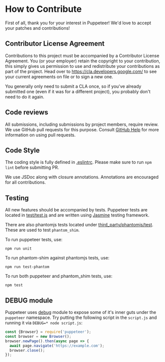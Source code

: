# How to Contribute

First of all, thank you for your interest in Puppeteer!
We'd love to accept your patches and contributions!

## Contributor License Agreement

Contributions to this project must be accompanied by a Contributor License
Agreement. You (or your employer) retain the copyright to your contribution,
this simply gives us permission to use and redistribute your contributions as
part of the project. Head over to <https://cla.developers.google.com/> to see
your current agreements on file or to sign a new one.

You generally only need to submit a CLA once, so if you've already submitted one
(even if it was for a different project), you probably don't need to do it
again.

## Code reviews

All submissions, including submissions by project members, require review. We
use GitHub pull requests for this purpose. Consult
[GitHub Help](https://help.github.com/articles/about-pull-requests/) for more
information on using pull requests.

## Code Style

The coding style is fully defined in [.eslintrc](https://github.com/GoogleChrome/puppeteer/blob/master/.eslintrc.js).
Please make sure to run `npm lint` before submitting PR.

We use JSDoc along with closure annotations. Annotations are encouraged for
all contributions.

## Testing

All new features should be accompanied by tests. Puppeteer tests are located in [test/test.js](https://github.com/GoogleChrome/puppeteer/blob/master/test/test.js)
and are written using [Jasmine](https://jasmine.github.io/) testing framework.

There are also phantomjs tests located under [third_party/phantomjs/test](https://github.com/GoogleChrome/puppeteer/tree/master/third_party/phantomjs). These
are used to test `phantom_shim`.

To run puppeteer tests, use:
```
npm run unit
```

To run phantom-shim against phantomjs tests, use:
```
npm run test-phantom
```

To run both puppeteer and phantom_shim tests, use:
```
npm test
```

## DEBUG module
Puppeteer uses [debug](https://github.com/visionmedia/debug) module to expose some of it's inner guts under the `puppeteer` namespace.
Try putting the following script in the `script.js` and running it via `DEBUG=* node script.js`:

```js
const {Browser} = require('puppeteer');
const browser = new Browser();
browser.newPage().then(async page => {
  await page.navigate('https://example.com');
  browser.close();
});
```
